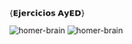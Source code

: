 {𝗘𝗷𝗲𝗿𝗰𝗶𝗰𝗶𝗼𝘀 𝗔𝘆𝗘𝗗}



![homer-brain](https://github.com/herreracamilo/AyED/assets/89228921/e79a154f-a39b-4bec-8306-0b39cfb7eb69)
![homer-brain](https://github.com/herreracamilo/AyED/assets/89228921/e79a154f-a39b-4bec-8306-0b39cfb7eb69)
